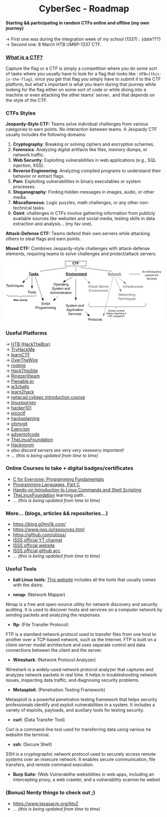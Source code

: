 <div align="center">

# CyberSec - Roadmap

</div>

#### Starting && participating in random CTFs online and offline  (my own journey)
  -> First one was during the integration week of my school (1337) : {date???}   
  -> Second one: 8 March HTB UM6P-1337 CTF.  

### [What is a CTF?](https://ctftime.org/ctf-wtf/)
Capture the flag or a CTF is simply a competition where you do some sort of tasks  where you usually have to look for a flag that looks like : `HTB={this-is-the-flag}`, once you get that flag you simply have to submit it to the CTF platform, but what's important is what you learn during that journey while looking for the flag either on some sort of code or while diving into a machine or even attacking the other teams' server.. and that depends on the style of the CTF.

### CTFs Styles
**Jeopardy-Style CTF:** Teams solve individual challenges from various categories to earn points. No interaction between teams. A Jeopardy CTF usually includes the following domains:

1. **Cryptography**: Breaking or solving ciphers and encryption schemes.
2. **Forensics**: Analyzing digital artifacts like files, memory dumps, or network traffic.
3. **Web Security**: Exploiting vulnerabilities in web applications (e.g., SQL injection, XSS).
4. **Reverse Engineering**: Analyzing compiled programs to understand their behavior or extract flags.
5. **Pwn**: Exploiting vulnerabilities in binary executables or system processes.
6. **Steganography**: Finding hidden messages in images, audio, or other media.
7. **Miscellaneous**: Logic puzzles, math challenges, or any other non-technical tasks.
8. **Osint**:  challenges in CTFs involve gathering information from publicly available sources like websites and social media, testing skills in data extraction and analysis... (my fav one).

**Attack-Defense CTF:** Teams defend their own servers while attacking others to steal flags and earn points.

**Mixed CTF:** Combines Jeopardy-style challenges with attack-defense elements, requiring teams to solve challenges and protect/attack servers.

<div align="center">

![CTF-Framework](./resources/images/CTF-based-framework-structure.png)
</div>

### Useful Platforms
  -> [HTB (HackTheBox)](https://www.hackthebox.com/)  
  -> [TryHackMe](https://tryhackme.com/)  
  -> [learnCTF](https://ctflearn.com/)   
  -> [OverTheWire](https://overthewire.org/wargames/)   
  -> [rootme](https://www.root-me.org/)  
  -> [HackThisSite](https://www.hackthissite.org/)  
  -> [Ringzer0team](http://ringzer0ctf.com/)  
  -> [Pwnable.kr](https://pwnable.kr/)  
  -> [w3challs](https://w3challs.com/)  
  -> [learn2hack](learn2hack.io)  
  -> [netacad cybsec introduction course](https://www.netacad.com/courses/introduction-to-cybersecurity?courseLang=en-US)  
  -> [linuxjourney](https://linuxjourney.com/)  
  -> [hacker101](https://www.hacker101.com/)  
  -> [picoctf](https://picoctf.org/)  
  -> [hacksplaining](https://www.hacksplaining.com/lessons)  
  -> [ohmygit](https://ohmygit.org/)  
  -> [Exercism](https://exercism.org/)  
  -> [adventofcode](https://adventofcode.com/)  
  -> [TheLinuxFoundation](https://training.linuxfoundation.org/)   
  -> [Hackmyvm](https://hackmyvm.eu/)   
  -> *also discord servers are very very veeeeery important!*   
  -> ...  *(this is being updated from time to time)*

### Online Courses to take +  digital badges/certificates

+ [C for Everyone: Programming Fundamentals
](https://www.coursera.org/learn/c-for-everyone)  
+ [Programming Languages, Part C
](https://www.coursera.org/learn/programming-languages-part-c)   
+ [Hands-on Introduction to Linux Commands and Shell Scripting
](https://www.coursera.org/learn/hands-on-introduction-to-linux-commands-and-shell-scripting)  
+ [TheLinuxFoundation](https://training.linuxfoundation.org/) learning path.. 
+ ... *(this is being updated from time to time)*


### More... (blogs, articles && repositories...)
+ https://blog.g0tmi1k.com/  
+ https://www.isss.io/resources.html  
+ https://github.com/utisss/  
+ [ISSS official YT channel](https://www.youtube.com/@informationsystemssecurity1034/videos)   
+ [ISSS official website](https://www.isss.io/)   
+ [ISSS official github acc](https://github.com/utisss)   
+ ... *(this is being updated from time to time)*

### Useful Tools

+ **kali Linux tools**: [This website](ttps://www.kali.org/tools/  ) includes all the tools that usually comes with the distro.

+ **nmap**: (Network Mapper)  

Nmap is a free and open-source utility for network discovery and security auditing. It is used to discover hosts and services on a computer network by sending packets and analyzing the responses.

+ **ftp**: (File Transfer Protocol)  
  
FTP is a standard network protocol used to transfer files from one host to another over a TCP-based network, such as the Internet. FTP is built on a client-server model architecture and uses separate control and data connections between the client and the server.

+ **Wireshark**: (Network Protocol Analyzer)  

Wireshark is a widely-used network protocol analyzer that captures and analyzes network packets in real time. It helps in troubleshooting network issues, inspecting data traffic, and diagnosing security problems.

+ **Metasploit**: (Penetration Testing Framework)  

Metasploit is a powerful penetration testing framework that helps security professionals identify and exploit vulnerabilities in a system. It includes a variety of exploits, payloads, and auxiliary tools for testing security.

+ **curl**: (Data Transfer Tool)  

Curl is a command-line tool used for transferring data using various he websitm the terminal.

+ **ssh**: (Secure Shell)  

SSH is a cryptographic network protocol used to securely access remote systems over an insecure network. It enables secure communication, file transfers, and remote command execution.

+ **Burp Suite**: (Web Vulnerabilhe websitilities in web apps, including an intercepting proxy, a web crawler, and a vulnerability scanner.he websit

### (Bonus) Nerdy things to check out ;)
+ https://www.texasacm.org/AtoZ
+ ... *(this is being updated from time to time)*
